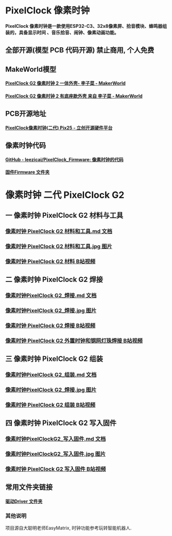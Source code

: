 # PixelClock 像素时钟

#### PixelClock 像素时钟是一款使用ESP32-C3、32x8像素屏、拾音模块、蜂鸣器组装的，具备显示时间 、音乐拾音、闹钟、像素动画功能。

## 全部开源(模型 PCB 代码开源) 禁止商用, 个人免费

## MakeWorld模型

#### [PixelClock G2 像素时钟 2 一体外壳- 李子菜 - MakerWorld](https://makerworld.com.cn/zh/models/1121743)

#### [PixelClock G2 像素时钟 2 有底座款外壳 来自 李子菜 - MakerWorld](https://makerworld.com.cn/zh/models/1124178)

## PCB开源地址

#### [PixelClock像素时钟(二代) Pix25 - 立创开源硬件平台](https://oshwhub.com/lixiaoming1988/pixelclock-pixel-clock-2nd-generation-pix25)

## 像素时钟代码

#### [GitHub - leezicai/PixelClock_Firmware: 像素时钟的代码](https://github.com/leezicai/PixelClock_Firmware)

#### [固件Firmware 文件夹](Firmware)

# 像素时钟 二代 PixelClock G2

## 一 像素时钟 PixelClock G2 材料与工具

### [像素时钟 PixelClock G2 材料和工具.md 文档](Document/PixelClock_G2/PixelClock像素时钟G2_材料和工具.md)

### [像素时钟 PixelClock G2 材料和工具.jpg 图片](Document/PixelClock_G2/PixelClock像素时钟G2_材料和工具.jpg)

### [像素时钟 PixelClock G2 材料 B站视频](https://www.bilibili.com/video/BV1qCoJYeEjv/)

## 二 像素时钟 PixelClock G2 焊接

### [像素时钟PixelClock G2_焊接.md 文档](Document/PixelClock_G2/PixelClock像素时钟G2_焊接.md)

### [像素时钟PixelClock G2_焊接.jpg 图片](Document/PixelClock_G2/PixelClock像素时钟G2_焊接.jpg)

### [像素时钟 PixelClock G2 焊接 B站视频](https://www.bilibili.com/video/BV1qCoJYeEjv/)

### [像素时钟 PixelClock G2 外置时钟和钢网灯珠焊接 B站视频](https://www.bilibili.com/video/BV1in5iz1EKM/)

## 三 像素时钟 PixelClock G2 组装

### [像素时钟PixelClock G2_组装.md 文档](Document/PixelClock_G2/PixelClock像素时钟G2_组装.md)

### [像素时钟PixelClock G2_焊接.jpg 图片](Document/PixelClock_G2/PixelClock像素时钟G2_组装.jpg)

### [像素时钟 PixelClock G2 组装 B站视频](https://www.bilibili.com/video/BV1TsUsYCEs1/)

## 四 像素时钟 PixelClock G2 写入固件

### [像素时钟PixelClockG2_写入固件.md 文档](Document/PixelClock_G2/PixelClock像素时钟G2_写入固件.md)

### [像素时钟PixelClockG2_写入固件.jpg 图片](Document/PixelClock_G2/PixelClock像素时钟G2_写入固件.jpg)

### [像素时钟 PixelClock G2 写入固件 B站视频](https://www.bilibili.com/video/BV1JsxmepETZ/)

## 常用文件夹链接

#### [驱动Driver 文件夹](Driver)

### 其他说明

项目源自大聪明老师EasyMatrix, 时钟功能参考玩转智能机器人.
